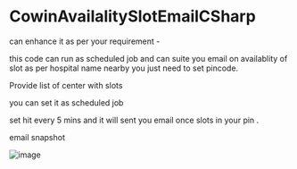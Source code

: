# CowinAvailalitySlotEmailCSharp

can enhance it as per your requirement -


this code can run as scheduled job and can suite you email on availablity of slot as per hospital name nearby   you just need to set pincode.


Provide list of center with slots


you can set it as scheduled job

set hit every 5 mins and it will sent you email once slots in your pin .


email snapshot

![image](https://user-images.githubusercontent.com/12130799/117483231-1900ee00-af83-11eb-8381-d1f05a642ad3.png)

